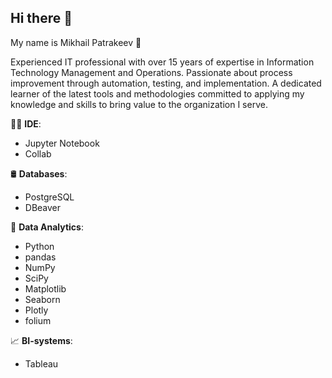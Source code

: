 ## Hi there 👋

My name is Mikhail Patrakeev 🤝

Experienced IT professional with over 15 years of expertise in Information Technology Management and Operations. Passionate about process improvement through automation, testing, and implementation. A dedicated learner of the latest tools and methodologies committed to applying my knowledge and skills to bring value to the organization I serve.

👨‍💻 **IDE**:
- Jupyter Notebook
- Collab

🛢️ **Databases**:  
- PostgreSQL
- DBeaver

🐍 **Data Analytics**:  
- Python
- pandas
- NumPy
- SciPy
- Matplotlib
- Seaborn
- Plotly
- folium

📈 **BI-systems**:  
- Tableau


<!--
**michael-spat/michael-spat** is a ✨ _special_ ✨ repository because its `README.md` (this file) appears on your GitHub profile.

Here are some ideas to get you started:

- 🔭 I’m currently working on ...
- 🌱 I’m currently learning ...
- 👯 I’m looking to collaborate on ...
- 🤔 I’m looking for help with ...
- 💬 Ask me about ...
- 📫 How to reach me: ...
- 😄 Pronouns: ...
- ⚡ Fun fact: ...
-->

